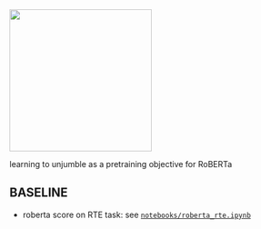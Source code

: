 <img src="https://media.giphy.com/media/xUOxeQdcBbmybIAjNm/giphy.gif" width="250" height="250" />

learning to unjumble as a pretraining objective for RoBERTa

## BASELINE
- roberta score on RTE task: see [`notebooks/roberta_rte.ipynb`](https://github.com/subhadarship/learning-to-unjumble/tree/master/notebooks/roberta_rte.ipynb)
